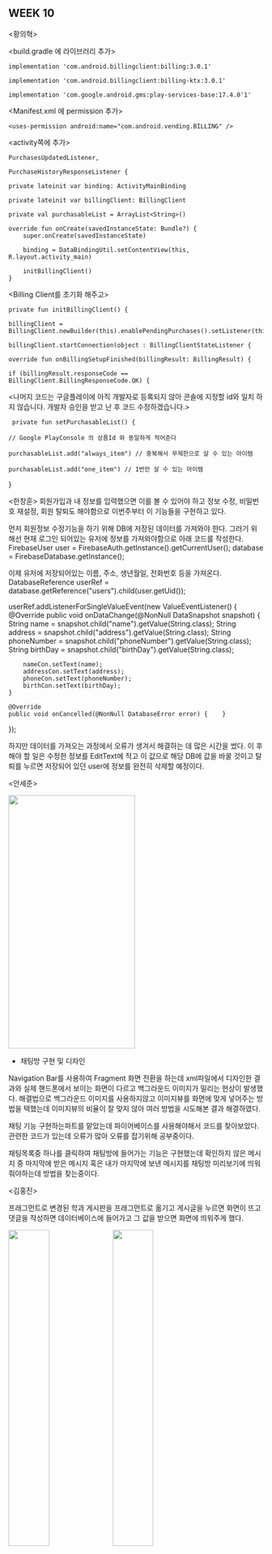 ## WEEK 10
	

<황의혁>


<build.gradle 에 라이브러리 추가>

    implementation 'com.android.billingclient:billing:3.0.1'

    implementation 'com.android.billingclient:billing-ktx:3.0.1'

    implementation 'com.google.android.gms:play-services-base:17.4.0'1'


<Manifest.xml 에 permission 추가>

    <uses-permission android:name="com.android.vending.BILLING" />

<activity쪽에 추가>

    PurchasesUpdatedListener,
   
    PurchaseHistoryResponseListener {

    private lateinit var binding: ActivityMainBinding
   
    private lateinit var billingClient: BillingClient
   
    private val purchasableList = ArrayList<String>()
 	
    override fun onCreate(savedInstanceState: Bundle?) {
        super.onCreate(savedInstanceState)
		
        binding = DataBindingUtil.setContentView(this, R.layout.activity_main)
		
        initBillingClient()
    }

<Billing Client를 초기화 해주고>

    private fun initBillingClient() {
	
    billingClient = BillingClient.newBuilder(this).enablePendingPurchases().setListener(this).build()
	
    billingClient.startConnection(object : BillingClientStateListener {
	
    override fun onBillingSetupFinished(billingResult: BillingResult) {
	
    if (billingResult.responseCode == BillingClient.BillingResponseCode.OK) {
  

<나머지 코드는 구글플레이에 아직 개발자로 등록되지 않아
  콘솔에 지정할 id와 일치 하지 않습니다.
  개발자 승인을 받고 난 후 코드 수정하겠습니다.>
  
  
     private fun setPurchasableList() {
  
    // Google PlayConsole 의 상품Id 와 동일하게 적어준다
	
    purchasableList.add("always_item") // 중복해서 무제한으로 살 수 있는 아이템
	
    purchasableList.add("one_item") // 1번만 살 수 있는 아이템
}

<한창훈>
회원가입과 내 정보를 입력했으면 이를 볼 수 있어야 하고 정보 수정, 비밀번호 재설정, 회원 탈퇴도 해야함으로 이번주부터 이 기능들을 구현하고 있다. 

먼저 회원정보 수정기능을 하기 위해 DB에 저장된 데이터를 가져와야 한다. 그러기 위해선 현재 로그인 되어있는 유저에 정보를 가져와야함으로 아래 코드를 작성한다.
FirebaseUser user = FirebaseAuth.getInstance().getCurrentUser();
database = FirebaseDatabase.getInstance();

이제 유저에 저장되어있는 이름, 주소, 생년월일, 전화번호 등을 가져온다.
DatabaseReference userRef = database.getReference("users").child(user.getUid());

userRef.addListenerForSingleValueEvent(new ValueEventListener() {
    @Override
    public void onDataChange(@NonNull DataSnapshot snapshot) {
        String name = snapshot.child("name").getValue(String.class);
        String address = snapshot.child("address").getValue(String.class);
        String phoneNumber = snapshot.child("phoneNumber").getValue(String.class);
        String birthDay = snapshot.child("birthDay").getValue(String.class);

        nameCon.setText(name);
        addressCon.setText(address);
        phoneCon.setText(phoneNumber);
        birthCon.setText(birthDay);
    }

    @Override
    public void onCancelled(@NonNull DatabaseError error) {    }
});

하지만 데이터를 가져오는 과정에서 오류가 생겨서 해결하는 데 많은 시간을 썼다. 
이 후 해야 할 일은 수정한 정보를 EditText에 적고 이 값으로 해당 DB에 값을 바꿀 것이고 탈퇴를 누르면 저장되어 있던 user에 정보를 완전히 삭제할 예정이다. 

<안세준>

<img src="https://user-images.githubusercontent.com/29851772/117683668-43ef7a00-b1ef-11eb-9bea-b611d98ff40c.PNG" width="250" height="500">

- 채팅방 구현 및 디자인

Navigation Bar를 사용하여 Fragment 화면 전환을 하는데 xml파일에서 디자인한 결과와 실제 핸드폰에서 보이는 화면이 다르고 백그라운드 이미지가 밀리는 현상이 발생했다.
해결법으로 백그라운드 이미지를 사용하지않고 이미지뷰를 화면에 맞게 넣어주는 방법을 택했는데 이미지뷰의 비율이 잘 맞지 않아 여러 방법을 시도해본 결과 해결하였다. 

채팅 기능 구현하는파트를 맡았는데 파이어베이스를 사용해야해서 코드를 찾아보았다. 관련한 코드가 있는데 오류가 많아 오류를 잡기위해 
공부중이다. 

채팅목록중 하나를 클릭하여 채팅방에 들어가는 기능은 구현했는데 확인하지 않은 메시지 중 마지막에 받은 메시지 혹은 내가 마지막에 보낸 메시지를 
채팅방 미리보기에 띄워줘야하는데 방법을 찾는중이다. 

<김홍진>

프래그먼트로 변경된 학과 게시판을 프래그먼트로 옮기고 게시글을 누르면 화면이 뜨고 댓글을 작성하면 데이터베이스에 들어가고 그 값을 받으면 화면에 띄워주게 했다.

<img width="40%" src="https://user-images.githubusercontent.com/29851704/117681234-db070280-b1ec-11eb-81bf-8652d693649d.gif"/>

<img width="40%" src="https://user-images.githubusercontent.com/29851704/117681237-dcd0c600-b1ec-11eb-9bab-f8fdc0bfa8e8.gif"/>

<데이터값 받아오기>
  replyRef.addValueEventListener(new ValueEventListener() {
            @Override
            public void onDataChange(@NonNull DataSnapshot snapshot) {
                replyList.clear();

                for(DataSnapshot snap : snapshot.getChildren()){

                    Map<String, Object> map = (Map<String, Object>) snap.getValue();
                    String content = String.valueOf(map.get("content"));
                    ReplyInfo replyInfo = new ReplyInfo(userName,content);

                    //ReplyInfo replyInfo = snap.getValue(ReplyInfo.class);

                    replyList.add(replyInfo);

                }

                replyAdapter.notifyDataSetChanged();
            }
	    문제점: 이 부분에서 데이터를 불러올때 다른 유저들이 쓴 댓글을이 불러와야 되는데 로그인한 유저가 쓴 댓글만 받아진다. 
	    
<정지원>	 

- 랜덤매칭 및 매칭을 위한 관심사 설정 페이지

<img src="https://user-images.githubusercontent.com/29966841/117688810-1953f000-b1f4-11eb-9de0-5255550197c2.png" width="250" height="500">

-> 랜덤매칭을 위한 사용자의 관심사 설정 페이지를 구현하였고, 화면 하단의 '관심사 설정' 버튼을 누르게 되면 랜덤매칭이 진행되도록 할 예정이다.

<img src="https://user-images.githubusercontent.com/29966841/117689113-6768f380-b1f4-11eb-90cc-f1a066b46c3c.png" width="600" height="300">


